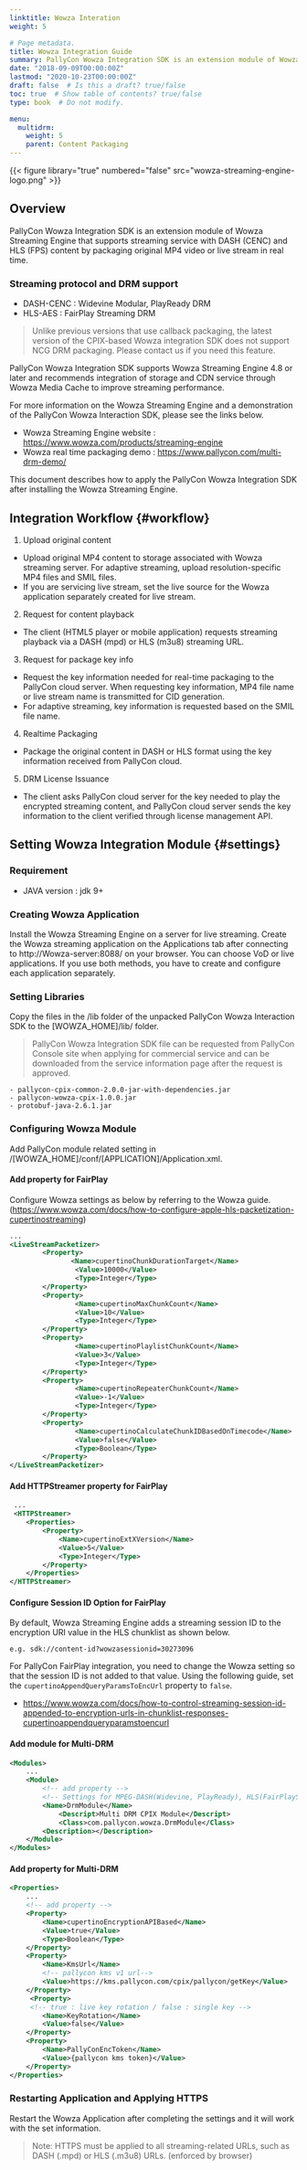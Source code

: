 ```yaml
---
linktitle: Wowza Interation
weight: 5

# Page metadata.
title: Wowza Integration Guide
summary: PallyCon Wowza Integration SDK is an extension module of Wowza Streaming Engine that supports streaming service with DASH (CENC) and HLS (FPS) content.
date: "2018-09-09T00:00:00Z"
lastmod: "2020-10-23T00:00:00Z"
draft: false  # Is this a draft? true/false
toc: true  # Show table of contents? true/false
type: book  # Do not modify.

menu:
  multidrm:
    weight: 5
    parent: Content Packaging
---
```


 {{< figure library="true" numbered="false" src="wowza-streaming-engine-logo.png" >}}

## Overview

PallyCon Wowza Integration SDK is an extension module of Wowza Streaming Engine that supports streaming service with DASH (CENC) and HLS (FPS) content by packaging original MP4 video or live stream in real time.

### Streaming protocol and DRM support

* DASH-CENC : Widevine Modular, PlayReady DRM
* HLS-AES : FairPlay Streaming DRM

> Unlike previous versions that use callback packaging, the latest version of the CPIX-based Wowza integration SDK does not support NCG DRM packaging. Please contact us if you need this feature.

PallyCon Wowza Integration SDK supports Wowza Streaming Engine 4.8 or later and recommends integration of storage and CDN service through Wowza Media Cache to improve streaming performance.

For more information on the Wowza Streaming Engine and a demonstration of the PallyCon Wowza Interaction SDK, please see the links below.

* Wowza Streaming Engine website : <https://www.wowza.com/products/streaming-engine>
* Wowza real time packaging demo : <https://www.pallycon.com/multi-drm-demo/>

This document describes how to apply the PallyCon Wowza Integration SDK after installing the Wowza Streaming Engine.

## Integration Workflow {#workflow}

1. Upload original content
 - Upload original MP4 content to storage associated with Wowza streaming server. For adaptive streaming, upload resolution-specific MP4 files and SMIL files.
 - If you are servicing live stream, set the live source for the Wowza application separately created for live stream.

2. Request for content playback
 - The client (HTML5 player or mobile application) requests streaming playback via a DASH (mpd) or HLS (m3u8) streaming URL.

3. Request for package key info
 - Request the key information needed for real-time packaging to the PallyCon cloud server. When requesting key information, MP4 file name or live stream name is transmitted for CID generation.
 - For adaptive streaming, key information is requested based on the SMIL file name.

4. Realtime Packaging
 - Package the original content in DASH or HLS format using the key information received from PallyCon cloud.

5. DRM License Issuance
 - The client asks PallyCon cloud server for the key needed to play the encrypted streaming content, and PallyCon cloud server sends the key information to the client verified through license management API.

## Setting Wowza Integration Module {#settings}

### Requirement

- JAVA version : jdk 9+

### Creating Wowza Application

Install the Wowza Streaming Engine on a server for live streaming.  Create the Wowza streaming application on the Applications tab after connecting to http://Wowza-server:8088/ on your browser. You can choose VoD or live applications. If you use both methods, you have to create and configure each application separately.

### Setting Libraries

Copy the files in the /lib folder of the unpacked PallyCon Wowza Interaction SDK to the [WOWZA_HOME]/lib/ folder.

> PallyCon Wowza Integration SDK file can be requested from PallyCon Console site when applying for commercial service and can be downloaded from the service information page after the request is approved.

```
- pallycon-cpix-common-2.0.0-jar-with-dependencies.jar
- pallycon-wowza-cpix-1.0.0.jar
- protobuf-java-2.6.1.jar
```

### Configuring Wowza Module

Add PallyCon module related setting in /[WOWZA_HOME]/conf/[APPLICATION]/Application.xml. 

#### Add property for FairPlay

Configure Wowza settings as below by referring to the Wowza guide. (https://www.wowza.com/docs/how-to-configure-apple-hls-packetization-cupertinostreaming)

```xml
...
<LiveStreamPacketizer>
        <Property>
	           <Name>cupertinoChunkDurationTarget</Name>
	            <Value>10000</Value>
	            <Type>Integer</Type>
        </Property>
        <Property>
	            <Name>cupertinoMaxChunkCount</Name>
	            <Value>10</Value>
	            <Type>Integer</Type>
        </Property>
        <Property>
	            <Name>cupertinoPlaylistChunkCount</Name>
	            <Value>3</Value>
	            <Type>Integer</Type>
        </Property>
        <Property>
	            <Name>cupertinoRepeaterChunkCount</Name>
	            <Value>-1</Value>
	            <Type>Integer</Type>
        </Property>
        <Property>
	            <Name>cupertinoCalculateChunkIDBasedOnTimecode</Name>
	            <Value>false</Value>
	            <Type>Boolean</Type>
        </Property>
</LiveStreamPacketizer>
```

#### Add HTTPStreamer property for FairPlay

```xml
 ...
 <HTTPStreamer>
    <Properties>
        <Property>
            <Name>cupertinoExtXVersion</Name>
            <Value>5</Value>
            <Type>Integer</Type>
        </Property>
    </Properties>
</HTTPStreamer>
```

#### Configure Session ID Option for FairPlay 

By default, Wowza Streaming Engine adds a streaming session ID to the encryption URI value in the HLS chunklist as shown below. 

```
e.g. sdk://content-id?wowzasessionid=30273096
```

For PallyCon FairPlay integration, you need to change the Wowza setting so that the session ID is not added to that value. Using the following guide, set the `cupertinoAppendQueryParamsToEncUrl` property to `false`.

- https://www.wowza.com/docs/how-to-control-streaming-session-id-appended-to-encryption-urls-in-chunklist-responses-cupertinoappendqueryparamstoencurl

#### Add module for Multi-DRM

```xml
<Modules>
    ...
    <Module>
        <!-- add property -->
        <!-- Settings for MPEG-DASH(Widevine, PlayReady), HLS(FairPlayStream) -->
        <Name>DrmModule</Name>
            <Descript>Multi DRM CPIX Module</Descript>
            <Class>com.pallycon.wowza.DrmModule</Class>
        <Description></Description>
	</Module>
</Modules>
```

#### Add property for Multi-DRM

```xml
<Properties>
    ...
    <!-- add property -->
    <Property>
        <Name>cupertinoEncryptionAPIBased</Name>
        <Value>true</Value>
        <Type>Boolean</Type>
    </Property>
    <Property>
        <Name>KmsUrl</Name>
        <!-- pallycon kms v1 url-->
        <Value>https://kms.pallycon.com/cpix/pallycon/getKey</Value>
    </Property>
     <Property>
     <!-- true : live key rotation / false : single key -->
        <Name>KeyRotation</Name>
        <Value>false</Value>
    </Property>
    <Property>
        <Name>PallyConEncToken</Name>
        <Value>{pallycon kms token}</Value>
    </Property>
</Properties>
```

### Restarting Application and Applying HTTPS

Restart the Wowza Application after completing the settings and it will work with the set information.

> Note: HTTPS must be applied to all streaming-related URLs, such as DASH (.mpd) or HLS (.m3u8) URLs. (enforced by browser)
